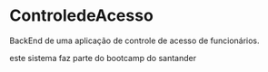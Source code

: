 # ControledeAcesso
BackEnd de uma aplicação de controle de acesso de funcionários.


este sistema faz parte do bootcamp do santander
